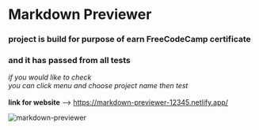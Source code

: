 # Markdown Previewer
### project is build for purpose of earn FreeCodeCamp certificate </br>
### and it has passed from all tests </br>
*if you would like to check* </br>
*you can click menu and choose project name then test* </br>
</br>
**link for website** --> https://markdown-previewer-12345.netlify.app/ </br>

![markdown-previewer](https://user-images.githubusercontent.com/71097499/222896918-5bea27dd-f01e-46cb-80ea-7e6e709d0f04.png)

